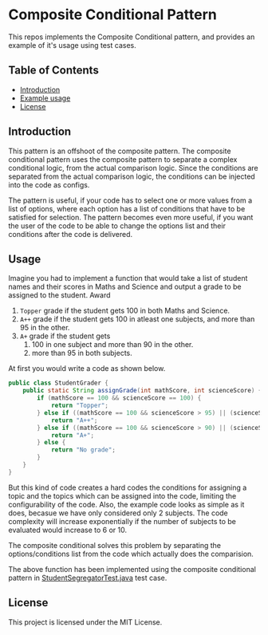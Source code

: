# Composite Conditional Pattern
This repos implements the Composite Conditional pattern, and provides an example of it's usage using test cases.

## Table of Contents
- [Introduction](#introduction)
- [Example usage](#Usage)
- [License](#license)

## Introduction
This pattern is an offshoot of the composite pattern.
The composite conditional pattern uses the composite pattern to separate a complex conditional logic, from the actual comparison logic.
Since the conditions are separated from the actual comparison logic, the conditions can be injected into the code as configs.

The pattern is useful, if your code has to select one or more values from a list of options, where each option has a list of conditions that have to be satisfied for selection. The pattern becomes even more useful, if you want the user of the code to be able to change the options list and their conditions after the code is delivered.

## Usage
Imagine you had to implement a function that would take a list of student names and their scores in Maths and Science and output a grade to be
assigned to the student.
Award 
1. ```Topper``` grade if the student gets 100 in both Maths and Science.
2. ```A++``` grade if the student gets 100 in atleast one subjects, and more than 95 in the other.
3. ```A+``` grade if the student gets 
    1. 100 in one subject and more than 90 in the other.
    2. more than 95 in both subjects.

At first you would write a code as shown below.

```java
public class StudentGrader {
    public static String assignGrade(int mathScore, int scienceScore) {
        if (mathScore == 100 && scienceScore == 100) {
            return "Topper";
        } else if ((mathScore == 100 && scienceScore > 95) || (scienceScore == 100 && mathScore > 95)) {
            return "A++";
        } else if ((mathScore == 100 && scienceScore > 90) || (scienceScore == 100 && mathScore > 90) || (mathScore > 95 && scienceScore > 95)) {
            return "A+";
        } else {
            return "No grade";
        }
    }
}
```

But this kind of code creates a hard codes the conditions for assigning a topic and the topics which can be assigned into the code, limiting the configurability of the code. Also, the example code looks as simple as it does, becasue we have only considered only 2 subjects. The code complexity will increase exponentially if the number of subjects to be evaluated would increase to 6 or 10.

The composite conditional solves this problem by separating the options/conditions list from the code which actually does the comparision.

The above function has been implemented using the composite conditional pattern in [StudentSegregatorTest.java](https://github.com/Vinayakj009/compositeconditional/blob/master/src/test/java/utils/vinayak/patterns/StudentSegregatorTest.java) test case.


## License
This project is licensed under the MIT License.
